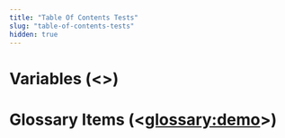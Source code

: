```yaml
---
title: "Table Of Contents Tests"
slug: "table-of-contents-tests"
hidden: true
---
```

# Variables (<<user>>)

# Glossary Items (<<glossary:demo>>)
